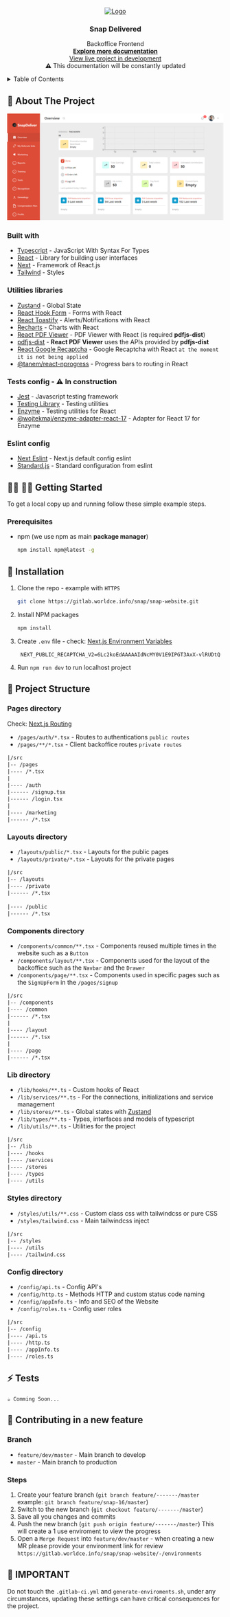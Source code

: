 <br/>
<div align="center">
  <a href='https://snapdeliveredteam.com'>
    <img src="https://snapdeliveredteam.com/images/logo.svg" alt='Logo' width='150' />
  </a>

<h3 align="center">Snap Delivered</h3>

  <p align="center">
    Backoffice Frontend
    <br />
    <a href="https://snap-delivered.atlassian.net/wiki/spaces/CBOD/pages/5144718/Front-End+Team"><strong>Explore more documentation</strong></a>
    <br />
    <a href="http://dev.snap.devopsteam.info/">View live project in development</a> <br/>
    <span>⚠ This documentation will be constantly updated</span>
  </p>
</div>

<!-- TABLE OF CONTENTS -->
<details>
  <summary>Table of Contents</summary>
  <ol>
    <li>
      <a href="#-about-the-project">About The Project</a>
      <ul>
        <li><a href="#built-with">Built With</a></li>
        <li><a href="#utilities-libraries">Utilities Libraries</a></li>
        <li><a href="#tests-config-in-construction">Tests Config</a></li>
        <li><a href="#eslint-config">Eslint Config</a></li>
      </ul>
    </li>
    <li>
      <a href="#-getting-started">Getting Started</a>
      <ul>
        <li><a href="#prerequisites">Prerequisites</a></li>
      </ul>
      <a href="#-installation">Installation</a>
    </li>
    <li>
      <a href="#-project-structure">Project Structure</a>
      <ul>
        <li><a href="#pages-directory">Pages Directory</a></li>
        <li><a href="#layouts-directory">Layouts Directory</a></li>
        <li><a href="#components-directory">Components Directory</a></li>
        <li><a href="#lib-directory">Lib Directory</a></li>
        <li><a href="#styles-directory">Styles Directory</a></li>
        <li><a href="#config-directory">Config Directory</a></li>
      </ul>
    </li>
    <li><a href="#-tests">Tests</a></li>
    <li>
      <a href="#-contributing-in-a-new-feature">Contributing</a>
      <ul>
        <li><a href="#branch">Branch</a></li>
        <li><a href="#steps">Steps</a></li>
      </ul>
    </li>
    <li><a href="#-important">Important</a></li>
  </ol>
</details>

<!-- ABOUT THE PROJECT -->

## 📄 About The Project

[![Project Screenshot][product-screenshot]](http://dev.snap.devopsteam.info/)

### Built with

- [Typescript](https://www.typescriptlang.org/) - JavaScript With Syntax For Types
- [React](https://reactjs.org/) - Library for building user interfaces
- [Next](https://nextjs.org/) - Framework of React.js
- [Tailwind](https://tailwindcss.com/) - Styles

### Utilities libraries

- [Zustand](https://zustand-demo.pmnd.rs/) - Global State
- [React Hook Form](https://react-hook-form.com/) - Forms with React
- [React Toastify](https://fkhadra.github.io/react-toastify/introduction/) - Alerts/Notifications with React
- [Recharts](https://recharts.org/) - Charts with React
- [React PDF Viewer](https://react-pdf-viewer.dev/) - PDF Viewer with React (is required **pdfjs-dist**)
- [pdfjs-dist](https://www.npmjs.com/package/pdfjs-dist) - **React PDF Viewer** uses the APIs provided by **pdfjs-dist**
- [React Google Recaptcha](https://www.npmjs.com/package/react-google-recaptcha) - Google Recaptcha with React `at the moment it is not being applied`
- [@tanem/react-nprogress](https://www.npmjs.com/package/@tanem/react-nprogress) - Progress bars to routing in React

### Tests config - ⚠ In construction

- [Jest](https://jestjs.io/) - Javascript testing framework
- [Testing Library](https://nextjs.org/docs/basic-features/eslint) - Testing utilities
- [Enzyme](https://enzymejs.github.io/enzyme/) - Testing utilities for React
- [@wojtekmaj/enzyme-adapter-react-17](https://www.npmjs.com/package/@wojtekmaj/enzyme-adapter-react-17) - Adapter for React 17 for Enzyme

### Eslint config

- [Next Eslint](https://nextjs.org/docs/basic-features/eslint) - Next.js default config eslint
- [Standard.js](https://standardjs.com/rules) - Standard configuration from eslint

## 👨‍💻 👩‍💻 Getting Started

To get a local copy up and running follow these simple example steps.

### Prerequisites

- npm (we use npm as main **package manager**)

  ```sh
  npm install npm@latest -g
  ```

## 🔽 Installation

1. Clone the repo - example with `HTTPS`

   ```sh
   git clone https://gitlab.worldce.info/snap/snap-website.git
   ```

2. Install NPM packages

   ```sh
   npm install
   ```

3. Create `.env` file - check: [Next.js Environment Variables](https://nextjs.org/docs/basic-features/environment-variables)

   ```
    NEXT_PUBLIC_RECAPTCHA_V2=6Lc2koEdAAAAAIdNcMY0V1E9IPGT3AxX-vlRUDtQ
   ```

4. Run `npm run dev` to run localhost project

<!-- PROJECT STRUCTURE -->

## 📂 Project Structure

### Pages directory

Check: [Next.js Routing](https://nextjs.org/docs/routing/introduction)

- `/pages/auth/*.tsx` - Routes to authentications `public routes`
- `/pages/**/*.tsx` - Client backoffice routes `private routes`

```
|/src
|-- /pages
|---- /*.tsx
|
|---- /auth
|------ /signup.tsx
|------ /login.tsx
|
|---- /marketing
|------ /*.tsx
```

### Layouts directory

- `/layouts/public/*.tsx` - Layouts for the public pages
- `/layouts/private/*.tsx` - Layouts for the private pages

```
|/src
|-- /layouts
|---- /private
|------ /*.tsx

|---- /public
|------ /*.tsx
```

### Components directory

- `/components/common/**.tsx` - Components reused multiple times in the website such as a `Button`
- `/components/layout/**.tsx` - Components used for the layout of the backoffice such as the `Navbar` and the `Drawer`
- `/components/page/**.tsx` - Components used in specific pages such as the `SignUpForm` in the `/pages/signup`

```
|/src
|-- /components
|---- /common
|------ /*.tsx
|
|---- /layout
|------ /*.tsx
|
|---- /page
|------ /*.tsx
```

### Lib directory

- `/lib/hooks/**.ts` - Custom hooks of React
- `/lib/services/**.ts` - For the connections, initializations and service management
- `/lib/stores/**.ts` - Global states with [Zustand](https://zustand-demo.pmnd.rs/)
- `/lib/types/**.ts` - Types, interfaces and models of typescript
- `/lib/utils/**.ts` - Utilities for the project

```
|/src
|-- /lib
|---- /hooks
|---- /services
|---- /stores
|---- /types
|---- /utils
```

### Styles directory

- `/styles/utils/**.css` - Custom class css with tailwindcss or pure CSS
- `/styles/tailwind.css` - Main tailwindcss inject

```
|/src
|-- /styles
|---- /utils
|---- /tailwind.css
```

### Config directory

- `/config/api.ts` - Config API's
- `/config/http.ts` - Methods HTTP and custom status code naming
- `/config/appInfo.ts` - Info and SEO of the Website
- `/config/roles.ts` - Config user roles

```
|/src
|-- /config
|---- /api.ts
|---- /http.ts
|---- /appInfo.ts
|---- /roles.ts
```

<!-- TESTS -->

## ⚡ Tests

`☕ Comming Soon...`

<!-- CONTRIBUTING -->

## 🤝 Contributing in a new feature

### Branch

- `feature/dev/master` - Main branch to develop
- `master` - Main branch to production

### Steps

1. Create your feature branch (`git branch feature/-------/master` example: `git branch feature/snap-16/master`)
2. Switch to the new branch (`git checkout feature/-------/master`)
3. Save all you changes and commits
4. Push the new branch (`git push origin feature/-------/master`) This will create a 1 use enviroment to view the progress
5. Open a `Merge Request` into `feature/dev/master` - when creating a new MR please provide your environment link for review `https://gitlab.worldce.info/snap/snap-website/-/environments`

<!-- MARKDOWN LINKS & IMAGES -->

[product-screenshot]: doc/project-capture.png

<!-- WARNINGS -->

## 🛑 IMPORTANT

Do not touch the `.gitlab-ci.yml` and `generate-enviroments.sh`, under any circumstances, updating these settings can have critical consequences for the project.

